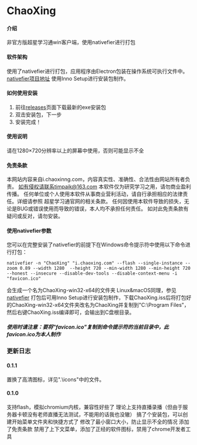 # ChaoXing

#### 介绍
非官方版超星学习通win客户端，使用nativefier进行打包

#### 软件架构
使用了nativefier进行打包，应用程序由Electron包装在操作系统可执行文件中。
[nativefier项目地址](https://github.com/jiahaog/nativefier)
使用Inno Setup进行安装包制作。

#### 如何使用安装

1. 前往[releases](https://gitee.com/timpaik/ChaoXing/releases)页面下载最新的exe安装包
2. 双击安装包，下一步
3. 安装完成！

#### 使用说明
请在1280×720分辨率以上的屏幕中使用，否则可能显示不全

#### 免责条款

本网站内容来自i.chaoxinng.com，内容真实性、准确性、合法性由网站所有者负责。
如有侵权请联系timpaik@163.com
本软件仅为研究学习之用，请勿商业盈利传播。
任何单位或个人使用本软件从事商业营利活动，请自行承担相应的法律责任。详细请参照 超星学习通官网的相关条款。
任何因使用本软件导致的损失，无论是BUG或错误使用而导致的错误，本人均不承担任何责任。
如对此免责条款有疑问或反对，请勿安装。

#### 使用nativefier参数
您可以在完整安装了nativefier的前提下在Windows命令提示符中使用以下命令进行打包：
```
nativefier -n "ChaoXing" "i.chaoxing.com" --flash --single-instance --zoom 0.89 --width 1280  --height 720 --min-width 1280 --min-height 720 --honest --insecure --disable-dev-tools --disable-context-menu -i "favicon.ico"
```
会生成一个名为ChaoXing-win32-x64的文件夹
Linux&macOS同理，参见[nativefier](https://github.com/jiahaog/nativefier)
打包后可用Inno Setup进行安装包制作，下载ChaoXing.iss后将打包好的ChaoXing-win32-x64文件夹改名为ChaoXing并复制到"C:\Program Files\"，然后右键ChaoXing.iss编译即可，会输出到C盘根目录。
##### 使用时请注意：要将"favicon.ico"复制到命令提示符的当前目录中，此favicon.ico为本人制作


### 更新日志
#### 0.1.1
置换了高清图标，详见".\icons\"中的文件。
#### 0.1.0
支持flash，模拟chromium内核，兼容性好些了
理论上支持直播录播（但由于服务器卡顿没有老师直播无法测试，不能用的话我也没辙）
搞了个安装包，可以创建开始菜单文件夹和快捷方式了
修改了最小窗口大小，防止显示不全的情况
添加了免责条款
禁用了上下文菜单，添加了正经的软件图标，禁用了chrome开发者工具